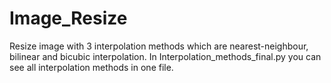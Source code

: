 # Image_Resize
 Resize image with 3 interpolation methods which are nearest-neighbour, bilinear and bicubic interpolation. In Interpolation_methods_final.py you can see all interpolation methods in one file.
